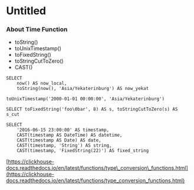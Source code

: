 # Untitled

### About Time Function

* toString\(\)
* toUnixTimestamp\(\)
* toFixedString\(\)
* toStringCutToZero\(\)
* CAST\(\)

```text
SELECT
    now() AS now_local,
    toString(now(), 'Asia/Yekaterinburg') AS now_yekat
    
toUnixTimestamp('2000-01-01 00:00:00', 'Asia/Yekaterinburg')

SELECT toFixedString('foo\0bar', 8) AS s, toStringCutToZero(s) AS s_cut

SELECT
    '2016-06-15 23:00:00' AS timestamp,
    CAST(timestamp AS DateTime) AS datetime,
    CAST(timestamp AS Date) AS date,
    CAST(timestamp, 'String') AS string,
    CAST(timestamp, 'FixedString(22)') AS fixed_string        
```





[https://clickhouse-docs.readthedocs.io/en/latest/functions/type\_conversion\_functions.html](https://clickhouse-docs.readthedocs.io/en/latest/functions/type_conversion_functions.html)

